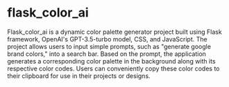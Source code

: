 # flask_color_ai
 Flask_color_ai is a dynamic color palette generator project built using Flask framework, OpenAI's GPT-3.5-turbo model, CSS, and JavaScript. The project allows users to input simple prompts, such as "generate google brand colors," into a search bar. Based on the prompt, the application generates a corresponding color palette in the background along with its respective color codes. Users can conveniently copy these color codes to their clipboard for use in their projects or designs.
